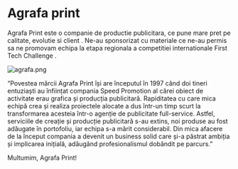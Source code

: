 # Agrafa print

Agrafa Print este o companie de productie publicitara, ce pune mare pret pe calitate, evolutie si client . Ne-au sponsorizat cu materiale ce ne-au permis sa ne promovam echipa la etapa regionala a competitiei internationale First Tech Challenge .

![agrafa.png](https://i.postimg.cc/6p9mkgf2/agrafa.png)

“Povestea mărcii Agrafa Print își are începutul în 1997 când doi tineri entuziaști au înființat compania Speed Promotion al cărei obiect de activitate erau grafica și producția publicitară. Rapiditatea cu care mica echipă crea și realiza proiectele alocate a dus într-un timp scurt la transformarea acesteia într-o agenție de publicitate full-service. Astfel, serviciile de creație și producție publicitară s-au extins, noi produse au fost adăugate în portofoliu, iar echipa s-a mărit considerabil. Din mica afacere de la început compania a devenit un business solid care și-a păstrat ambiția și implicarea inițială, adăugând profesionalismul dobândit pe parcurs.”

Multumim, Agrafa Print!
